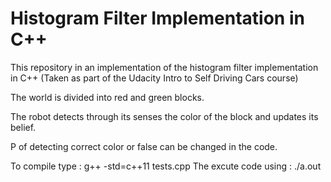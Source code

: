 # Histogram Filter Implementation in C++
This repository in an implementation of the histogram filter implementation in C++ (Taken as part of the Udacity Intro to Self Driving Cars course) 

The world is divided into red and green blocks.

The robot detects through its senses the color of the block and updates its belief.

P of detecting correct color or false can be changed in the code.

To compile type : g++ -std=c++11 tests.cpp
The excute code using : ./a.out

